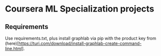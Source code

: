 # Coursera ML Specialization projects

## Requirements

Use requirements.txt, plus install graphlab via pip with the product key from (here)[https://turi.com/download/install-graphlab-create-command-line.html].

